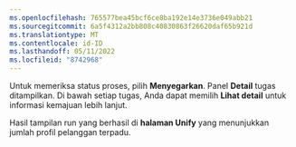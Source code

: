 ```yaml
---
ms.openlocfilehash: 765577bea45bcf6ce8ba192e14e3736e049abb21
ms.sourcegitcommit: 6a5f4312a2bb808c40830863f26620daf65b921d
ms.translationtype: MT
ms.contentlocale: id-ID
ms.lasthandoff: 05/11/2022
ms.locfileid: "8742968"
---
```

Untuk memeriksa status proses, pilih **Menyegarkan**. Panel **Detail** tugas ditampilkan. Di bawah setiap tugas, Anda dapat memilih **Lihat detail** untuk informasi kemajuan lebih lanjut.

Hasil tampilan run yang berhasil di **halaman Unify** yang menunjukkan jumlah profil pelanggan terpadu.
